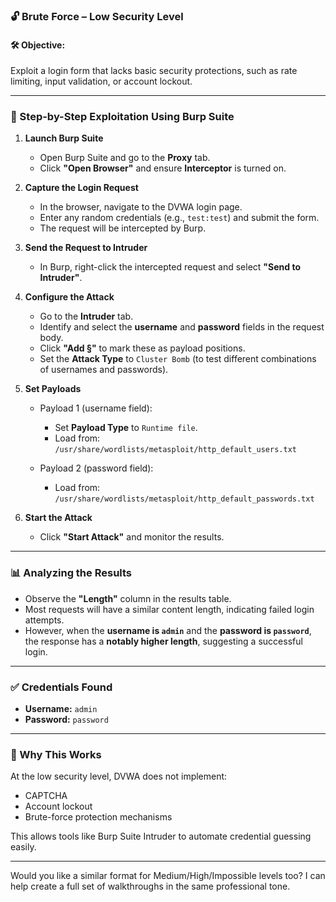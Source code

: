 ### 🔓 Brute Force – Low Security Level

#### 🛠️ Objective:

Exploit a login form that lacks basic security protections, such as rate limiting, input validation, or account lockout.

---

### 🧭 Step-by-Step Exploitation Using Burp Suite

1. **Launch Burp Suite**

   * Open Burp Suite and go to the **Proxy** tab.
   * Click **"Open Browser"** and ensure **Interceptor** is turned on.

2. **Capture the Login Request**

   * In the browser, navigate to the DVWA login page.
   * Enter any random credentials (e.g., `test:test`) and submit the form.
   * The request will be intercepted by Burp.

3. **Send the Request to Intruder**

   * In Burp, right-click the intercepted request and select **"Send to Intruder"**.

4. **Configure the Attack**

   * Go to the **Intruder** tab.
   * Identify and select the **username** and **password** fields in the request body.
   * Click **"Add §"** to mark these as payload positions.
   * Set the **Attack Type** to `Cluster Bomb` (to test different combinations of usernames and passwords).

5. **Set Payloads**

   * Payload 1 (username field):

     * Set **Payload Type** to `Runtime file`.
     * Load from:
       `/usr/share/wordlists/metasploit/http_default_users.txt`
   * Payload 2 (password field):

     * Load from:
       `/usr/share/wordlists/metasploit/http_default_passwords.txt`

6. **Start the Attack**

   * Click **"Start Attack"** and monitor the results.

---

### 📊 Analyzing the Results

* Observe the **"Length"** column in the results table.
* Most requests will have a similar content length, indicating failed login attempts.
* However, when the **username is `admin`** and the **password is `password`**, the response has a **notably higher length**, suggesting a successful login.

---

### ✅ Credentials Found

* **Username:** `admin`
* **Password:** `password`

---

### 🧩 Why This Works

At the low security level, DVWA does not implement:

* CAPTCHA
* Account lockout
* Brute-force protection mechanisms

This allows tools like Burp Suite Intruder to automate credential guessing easily.

---

Would you like a similar format for Medium/High/Impossible levels too? I can help create a full set of walkthroughs in the same professional tone.

